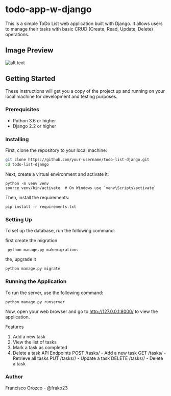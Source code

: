 # todo-app-w-django

This is a simple ToDo List web application built with Django. It allows users to manage their tasks with basic CRUD (Create, Read, Update, Delete) operations.

## Image Preview
![alt text](http://url/to/img.png)

## Getting Started

These instructions will get you a copy of the project up and running on your local machine for development and testing purposes.

### Prerequisites

- Python 3.6 or higher
- Django 2.2 or higher

### Installing

First, clone the repository to your local machine:

```bash
git clone https://github.com/your-username/todo-list-django.git
cd todo-list-django
```

Next, create a virtual environment and activate it:

```
python -m venv venv
source venv/bin/activate  # On Windows use `venv\Scripts\activate`
```

Then, install the requirements:

```
pip install -r requirements.txt
```


### Setting Up
To set up the database, run the following command:

first create the migration
```
 python manage.py makemigrations
 ```
the, upgrade it
```
python manage.py migrate
```

### Running the Application
To run the server, use the following command:
```
python manage.py runserver
```

Now, open your web browser and go to http://127.0.0.1:8000/ to view the application.

Features
1. Add a new task
2. View the list of tasks
3. Mark a task as completed
4. Delete a task
API Endpoints
POST /tasks/ - Add a new task
GET /tasks/ - Retrieve all tasks
PUT /tasks/<id>/ - Update a task
DELETE /tasks/<id>/ - Delete a task

### Author
Francisco Orozco - @frako23
